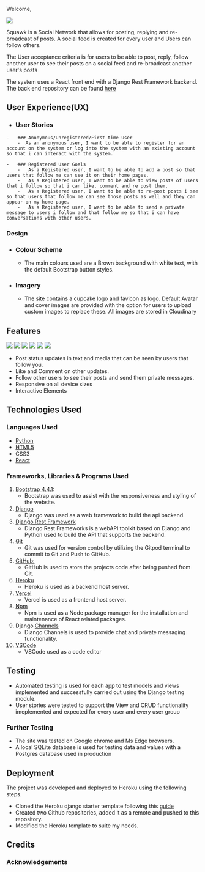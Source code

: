 Welcome,

<img src="https://res.cloudinary.com/allan-gerald-sserwanga/image/upload/v1668253275/Screenshot_2022-11-12_143813_ea5wm1.jpg">

Squawk is a Social Network that allows for posting, replying and re-broadcast of posts. A social feed is created for every user and Users can follow others. 

The User acceptance criteria is for users to be able to post, reply, follow another user to see their posts on a social feed and re-broadcast another user's posts

The system uses a React front end with a Django Rest Framework backend.
The back end repository can be found [here](https://github.com/alig2039/project5_squawk_front)

## User Experience(UX)
-    ### User Stories
    -   ### Anonymous/Unregistered/First time User
        -  As an anonymous user, I want to be able to register for an account on the system or log into the system with an existing account so that i can interact with the system.

    -   ### Registered User Goals
        -   As a Registered user, I want to be able to add a post so that users that follow me can see it on their home pages. 
        -   As a Registered user, I want to be able to view posts of users that i follow so that i can like, comment and re post them.
        -   As a Registered user, I want to be able to re-post posts i see so that users that follow me can see those posts as well and they can appear on my home page. 
        -   As a Registered user, I want to be able to send a private message to users i follow and that follow me so that i can have conversations with other users. 

### Design
-   ### Colour Scheme
    -   The main colours used are a Brown background with white text, with the default Bootstrap button styles.

-   ### Imagery
    -   The site contains a cupcake logo and favicon as logo. Default Avatar and cover images are provided with the option for users to upload custom images to replace these. All images are stored in Cloudinary

## Features
<img src="https://res.cloudinary.com/allan-gerald-sserwanga/image/upload/v1668250485/5_sdjpzo.jpg">
<img src="https://res.cloudinary.com/allan-gerald-sserwanga/image/upload/v1668250485/2_q4fixm.jpg">
<img src="https://res.cloudinary.com/allan-gerald-sserwanga/image/upload/v1668250485/4_hu3qve.jpg">
<img src="https://res.cloudinary.com/allan-gerald-sserwanga/image/upload/v1668250485/3_qnctu1.jpg">
<img src="https://res.cloudinary.com/allan-gerald-sserwanga/image/upload/v1668250486/1_la1z8t.jpg">
<img src="https://res.cloudinary.com/allan-gerald-sserwanga/image/upload/v1668253274/Screenshot_2022-11-12_143742_afjg6m.jpg">

-   Post status updates in text and media that can be seen by users that follow you.
-   Like and Comment on other updates.
-   Follow other users to see their posts and send them private messages.
-   Responsive on all device sizes
-   Interactive Elements

## Technologies Used
### Languages Used
-   [Python](https://www.python.org/)
-   [HTML5](https://html.com/html5/)
-   CSS3
-   [React](https://reactjs.org/)

### Frameworks, Libraries & Programs Used
1. [Bootstrap 4.4.1:](https://getbootstrap.com/docs/4.4/getting-started/introduction/)
    - Bootstrap was used to assist with the responsiveness and styling of the website.
1. [Django](http://www.djangoproject.com/)
    - Django was used as a web framework to build the api backend.
1. [Django Rest Framework](https://www.django-rest-framework.org/)
    - Django Rest Frameworks is a webAPI toolkit based on Django and Python used to build the API that supports the backend.
1. [Git](https://git-scm.com/)
    - Git was used for version control by utilizing the Gitpod terminal to commit to Git and Push to GitHub.
1. [GitHub:](https://github.com/)
    - GitHub is used to store the projects code after being pushed from Git.
1. [Heroku](heroku.com) 
    - Heroku is used as a backend host server.
1. [Vercel](https://vercel.com) 
    - Vercel is used as a frontend host server.
1. [Npm](https://www.npmjs.com/)
    - Npm is used as a Node package manager for the installation and maintenance of React related packages.
1. Django [Channels](https://github.com/django/channels) 
    - Django Channels is used to provide chat and private messaging functionality.
1. [VSCode](https://code.visualstudio.com/) 
    - VSCode used as a code editor
    

## Testing
* Automated testing is used for each app to test models and views implemented and successfully carried out using the Django testing module.
* User stories were tested to support the View and CRUD functionality imeplemented and expected for every user and every user group

### Further Testing
* The site was tested on Google chrome and Ms Edge browsers.
* A local SQLite database is used for testing data and values with a Postgres database used in production

## Deployment
The project was developed and deployed to Heroku using the following steps.
* Cloned the Heroku django starter template following this [guide](https://devcenter.heroku.com/articles/getting-started-with-python)
* Created two Github repositories, added it as a remote and pushed to this repository.
* Modified the Heroku template to suite my needs.

## Credits
### Acknowledgements


